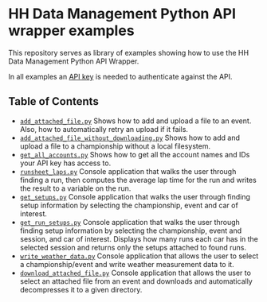 # HH Data Management Python API wrapper examples

This repository serves as library of examples showing how to use the HH Data Management Python API Wrapper.

In all examples an [API key](https://help.hh-dm.com/extensibility/api/#authentication) is needed to authenticate against the API.

## Table of Contents
* [`add_attached_file.py`](/examples/add_attached_file.py) Shows how to add and upload a file to an event. Also, how to automatically retry an upload if it fails.
* [`add_attached_file_without_downloading.py`](/examples/add_attached_file_without_downloading.py) Shows how to add and upload a file to a championship without a local filesystem.
* [`get_all_accounts.py`](/examples/get_all_accounts.py) Shows how to get all the account names and IDs your API key has access to.
* [`runsheet_laps.py`](/examples/runsheet_laps.py) Console application that walks the user through finding a run, then computes the average lap time for the run and writes the result to a variable on the run.
* [`get_setups.py`](/examples/get_setups.py) Console application that walks the user through finding setup information by selecting the championship, event and car of interest.
* [`get_run_setups.py`](/examples/get_run_setups.py) Console application that walks the user through finding setup information by selecting the championship, event and session, and car of interest. Displays how many runs each car has in the selected session and returns only the setups attached to found runs.
* [`write_weather_data.py`](/examples/write_weather_data.py) Console application that allows the user to select a championship/event and write weather measurement data to it.
* [`download_attached_file.py`](/examples/download_attached_file.py) Console application that allows the user to select an attached file from an event and downloads and automatically decompresses it to a given directory.

